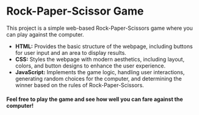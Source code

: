 # Rock-Paper-Scissor Game 

This project is a simple web-based Rock-Paper-Scissors game where you can play against the computer.

- **HTML:** Provides the basic structure of the webpage, including buttons for user input and an area to display results.
- **CSS:** Styles the webpage with modern aesthetics, including layout, colors, and button designs to enhance the user experience.
- **JavaScript:** Implements the game logic, handling user interactions, generating random choices for the computer, and determining the winner based on the rules of Rock-Paper-Scissors.



#### Feel free to play the game and see how well you can fare against the computer!
